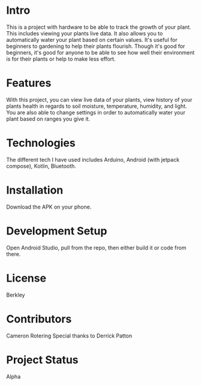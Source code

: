 # Intro
This is a project with hardware to be able to track the growth of your plant. This includes viewing your plants live data. It also allows you to automatically water your plant based on certain values. It's useful for beginners to gardening to help their plants flourish. Though it's good for beginners, it's good for anyone to be able to see how well their environment is for their plants or help to make less effort.

# Features
With this project, you can view live data of your plants, view history of your plants health in regards to soil moisture, temperature, humidity, and light. You are also able to change settings in order to automatically water your plant based on ranges you give it.

# Technologies
The different tech I have used includes Arduino, Android (with jetpack compose), Kotlin, Bluetooth.

# Installation
Download the APK on your phone.

# Development Setup
Open Android Studio, pull from the repo, then either build it or code from there.

# License
Berkley

# Contributors
Cameron Rotering
Special thanks to Derrick Patton

# Project Status
Alpha
